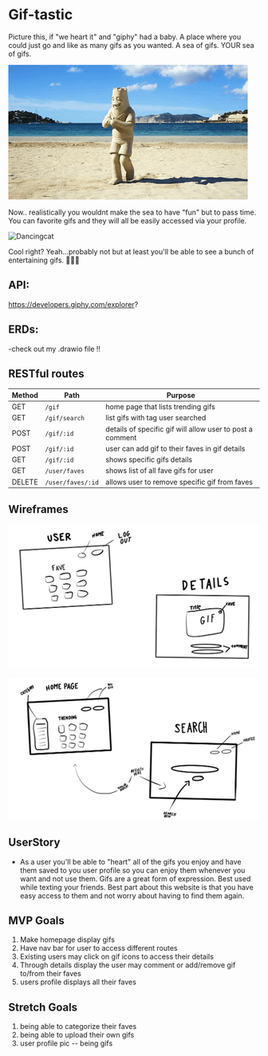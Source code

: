 # Gif-tastic

Picture this, if "we heart it" and "giphy" had a baby. A place where you could just go and like as many gifs as you wanted. A sea of gifs. YOUR sea of gifs. 

![DancingBeach](./imgs/dancingBeach.gif)

Now.. realistically you wouldnt make the sea to have "fun" but to pass time. You can favorite gifs and they will all be easily accessed via your profile.  

![Dancingcat](https://media.giphy.com/media/gbmWwWm4sGMQvAYm1G/giphy.gif)

Cool right? Yeah...probably not but at least you'll be able to see a bunch of entertaining gifs. 👍🏻🤓

## API:
https://developers.giphy.com/explorer?

## ERDs:
-check out my .drawio file !!


## RESTful routes
| Method | Path | Purpose |
| ------ | -------------- | -------------------------------- |
| GET | `/gif` | home page that lists trending gifs |
| GET | `/gif/search` | list gifs with tag user searched|
| POST | `/gif/:id` | details of specific gif will allow user to post a comment |
| POST | `/gif/:id` | user can add gif to their faves in gif details|
| GET | `/gif/:id` | shows specific gifs details |
| GET | `/user/faves` | shows list of all fave gifs for user |
| DELETE | `/user/faves/:id` | allows user to remove specific gif from faves |



## Wireframes 

![Home-Search](./imgs/Untitled_Artwork%2031.png)

![User-Details](./imgs/Untitled_Artwork%2032.png)

## UserStory
- As a user you'll be able to "heart" all of the gifs you enjoy and have them saved to you user profile so you can enjoy them whenever you want and not use them. Gifs are a great form of expression. Best used while texting your friends. Best part about this website is that you have easy access to them and not worry about having to find them again.

## MVP Goals
1. Make homepage display gifs
1. Have nav bar for user to access different routes
1. Existing users may click on gif icons to access their details 
1. Through details display the user may comment or add/remove gif to/from their faves
1. users profile displays all their faves 

## Stretch Goals
1. being able to categorize their faves 
1. being able to upload their own gifs 
1. user profile pic -- being gifs 
